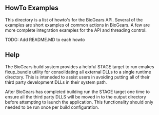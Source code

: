 ## HowTo Examples
This directory is a list of howto's for the BioGears API. Several of the examples are short examples of common actions in BioGears. A few are more complete integration examples for the API and threading control.  

TODO: Add README.MD to each howto

## Help
The BioGears build system provides a helpful STAGE target to run cmakes fixup_bundle utility for consolidating all external DLLs to a single runtime directory. This is inteneded to assist users in avoiding putting all of their third party development DLLs in their system path. 

After BioGears has completed building run the STAGE target one time to ensure all the third party DLLS will be moved in to the output directory before attempting to launch the application. This functionality should only needed to be run once per build configuration.
